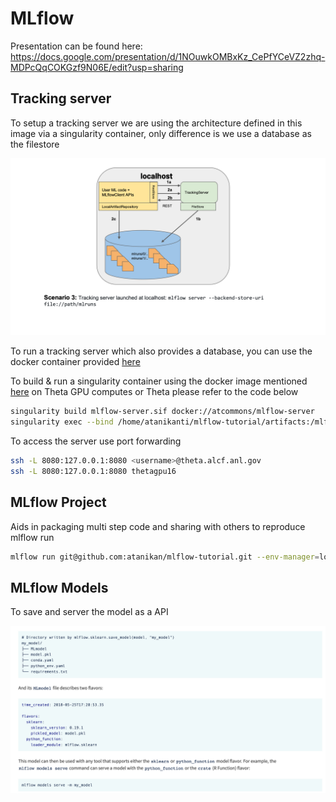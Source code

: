 # MLflow

Presentation can be found here: https://docs.google.com/presentation/d/1NOuwkOMBxKz_CePfYCeVZ2zhq-MDPcQqCOKGzf9N06E/edit?usp=sharing

## Tracking server

To setup a tracking server we are using the architecture defined in this image via a singularity container, only difference is we use a database as the filestore

![Tracking Server](scenario_3.png)

To run a tracking server which also provides a database, you can use the docker container provided [here](https://hub.docker.com/r/atcommons/mlflow-server)  

To build & run a singularity container using the docker image mentioned [here](https://hub.docker.com/r/atcommons/mlflow-server) on Theta GPU computes or Theta please refer to the code below

```bash
singularity build mlflow-server.sif docker://atcommons/mlflow-server
singularity exec --bind /home/atanikanti/mlflow-tutorial/artifacts:/mlflow mlflow-server.sif mlflow server --port 8080 --backend-store-uri sqlite:////mlflow/mlflow.db --default-artifact-root /home/atanikanti/mlflow-tutorial/artifacts
```

To access the server use port forwarding

```bash
ssh -L 8080:127.0.0.1:8080 <username>@theta.alcf.anl.gov
ssh -L 8080:127.0.0.1:8080 thetagpu16 
```

## MLflow Project

Aids in packaging multi step code and sharing with others to reproduce
mlflow run

```bash
mlflow run git@github.com:atanikan/mlflow-tutorial.git --env-manager=local
```

## MLflow Models

To save and server the model as a API

![model](mlflow_model.png)
